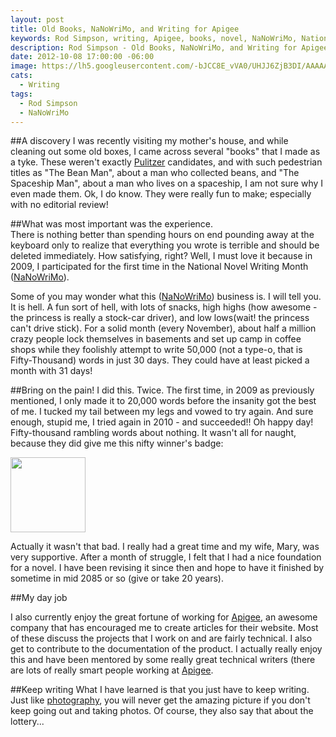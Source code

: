 ```yaml
---
layout: post
title: Old Books, NaNoWriMo, and Writing for Apigee
keywords: Rod Simpson, writing, Apigee, books, novel, NaNoWriMo, National Novel Writing Month
description: Rod Simpson - Old Books, NaNoWriMo, and Writing for Apigee 
date: 2012-10-08 17:00:00 -06:00
image: https://lh5.googleusercontent.com/-bJCC8E_vVA0/UHJJ6ZjB3DI/AAAAAAAAAf4/YE5FGKd2ZOo/s640/untitled.jpg
cats:
  - Writing
tags:
  - Rod Simpson
  - NaNoWriMo
---
```


##A discovery
I was recently visiting my mother's house, and while cleaning out some old boxes, I came across several "books" that I made as a tyke. These weren't exactly [Pulitzer](http://www.pulitzer.org/) candidates, and with such pedestrian titles as "The Bean Man", about a man who collected beans, and "The Spaceship Man", about a man who lives on a spaceship, I am not sure why I even made them.  Ok, I do know.  They were really fun to make; especially with no editorial review!  

##What was most important was the experience.  
There is nothing better than spending hours on end pounding away at the keyboard only to realize that everything you wrote is terrible and should be deleted immediately.  How satisfying, right?  Well, I must love it because in 2009, I participated for the first time in the National Novel Writing Month ([NaNoWriMo](http://www.nanowrimo.org/)).  

Some of you may wonder what this ([NaNoWriMo](http://www.nanowrimo.org/)) business is.  I will tell you.  It is hell.  A fun sort of hell, with lots of snacks, high highs (how awesome - the princess is really a stock-car driver), and low lows(wait! the princess can't drive stick).  For a solid month (every November), about half a million crazy people lock themselves in basements and set up camp in coffee shops while they foolishly attempt to write 50,000 (not a type-o, that is Fifty-Thousand) words in just 30 days.  They could have at least picked a month with 31 days!

##Bring on the pain!
I did this.  Twice.  The first time, in 2009 as previously mentioned, I only made it to 20,000 words before the insanity got the best of me.  I tucked my tail between my legs and vowed to try again.  And sure enough, stupid me, I tried again in 2010 - and succeeded!!  Oh happy day!  Fifty-thousand rambling words about nothing.  It wasn't all for naught, because they did give me this nifty winner's badge:

<img style="width: 120px;" src="https://lh3.googleusercontent.com/-6mpmRJw0fr0/UHJUIe0PHLI/AAAAAAAAAgU/Lj8nj9cN6vs/s800/nano_10_winner_120x90-3.png">

Actually it wasn't that bad.  I really had a great time and my wife, Mary, was very supportive.  After a month of struggle, I felt that I had a nice foundation for a novel.  I have been revising it since then and hope to have it finished by sometime in mid 2085 or so (give or take 20 years).

##My day job
I also currently enjoy the great fortune of working for [Apigee](http://apigee.com), an awesome company that has encouraged me to create articles for their website.  Most of these discuss the projects that I work on and are fairly technical.  I also get to contribute to the documentation of the product.  I actually really enjoy this and have been mentored by some really great technical writers (there are lots of really smart people working at [Apigee](http://apigee.com).

##Keep writing
What I have learned is that you just have to keep writing.  Just like [photography](/2012/10/07/rod-simpson-photography-history/), you will never get the amazing picture if you don't keep going out and taking photos.  Of course, they also say that about the lottery...




